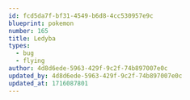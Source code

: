 ```yaml
---
id: fcd5da7f-bf31-4549-b6d8-4cc530957e9c
blueprint: pokemon
number: 165
title: Ledyba
types:
  - bug
  - flying
author: 4d8d6ede-5963-429f-9c2f-74b897007e0c
updated_by: 4d8d6ede-5963-429f-9c2f-74b897007e0c
updated_at: 1716087801
---
```

